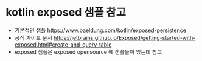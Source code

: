 # kotlin exposed 샘플 참고
- 기본적인 샘플 https://www.baeldung.com/kotlin/exposed-persistence
- 공식 가이드 문서 https://jetbrains.github.io/Exposed/getting-started-with-exposed.html#create-and-query-table
- exposed 샘플은 exposed opensource 에 샘플들이 있는데 참고
